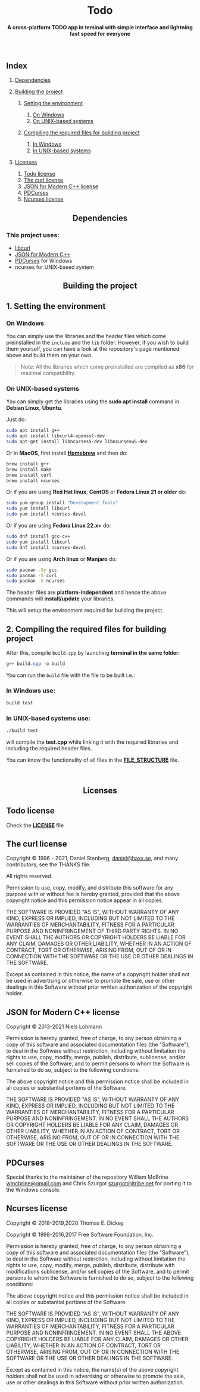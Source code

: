 <h1 align="center">
<b> Todo </b>
</h1>
<h4 align="center">
<b> A cross-platform TODO app in teminal with simple interface and lightning fast speed for everyone </b>
</h4>
&nbsp;

## **Index**
1. [Dependencies](https://github.com/GhostVaibhav/Todo#--dependencies--)
2. [Building the project](https://github.com/GhostVaibhav/Todo#--building-the-project--)

    1. [Setting the environment](https://github.com/GhostVaibhav/Todo#1-setting-the-environment)

        1. [On Windows](https://github.com/GhostVaibhav/Todo#on-windows)
        2. [On UNIX-based systems](https://github.com/GhostVaibhav/Todo#on-unix-based-systems)
    2. [Compiling the required files for building project](https://github.com/GhostVaibhav/Todo#2-compiling-the-required-files-for-building-project)

        1. [In Windows](https://github.com/GhostVaibhav/Todo#in-windows-use)
        2. [In UNIX-based systems](https://github.com/GhostVaibhav/Todo#in-unix-based-systems-use)
3. [Licenses](https://github.com/GhostVaibhav/Todo#-licenses--)

    1. [Todo license](https://github.com/GhostVaibhav/Todo#todo-license)
    2. [The curl license](https://github.com/GhostVaibhav/Todo#the-curl-license)
    3. [JSON for Modern C++ license](https://github.com/GhostVaibhav/Todo#json-for-modern-c-license)
    4. [PDCurses](https://github.com/GhostVaibhav/Todo#pdcurses)
    5. [Ncurses license](https://github.com/GhostVaibhav/Todo#ncurses-license)

<h2 align="center"> <b> Dependencies </b> </h2>

### This project uses:
* [libcurl](https://github.com/curl/curl)
* [JSON for Modern C++](https://github.com/nlohmann/json)
* [PDCurses](https://github.com/wmcbrine/PDCurses) for Windows
* ncurses for UNIX-based system
<h2 align="center"> <b> Building the project </b> </h2>

## **1. Setting the environment**
### **On Windows**
You can simply use the libraries and the header files which come preinstalled in the ```include``` and the ```lib``` folder. However, if you wish to build them yourself, you can have a look at the repository's page mentioned above and build them on your own.
> Note: All the libraries which come preinstalled are compiled as **x86** for maximal compatibility.
### **On UNIX-based systems**

You can simply get the libraries using the **sudo apt install** command in **Debian Linux**, **Ubuntu**.

Just do:
```bash
sudo apt install g++
sudo apt install libcurl4-openssl-dev
sudo apt-get install libncurses5-dev libncursesw5-dev
```
Or in **MacOS**, first install [**Homebrew**](https://brew.sh/) and then do:
```bash
brew install g++
brew install make
brew install curl
brew install ncurses
```
Or if you are using **Red Hat linux**, **CentOS** or **Fedora Linux 21 or older** do:
```bash
sudo yum group install "Development Tools"
sudo yum install libcurl
sudo yum install ncurses-devel
```
Or if you are using **Fedora Linux 22.x+** do:
```bash
sudo dnf install gcc-c++
sudo yum install libcurl
sudo dnf install ncurses-devel
```
Or if you are using **Arch linux** or **Manjaro** do:
```bash
sudo pacman -Sy gcc
sudo pacman -S curl
sudo pacman -S ncurses
```
The header files are **platform-independent** and hence the above commands will **install/update** your libraries.

This will setup the environment required for building the project.

## **2. Compiling the required files for building project**

After this, compile ```build.cpp``` by launching **terminal in the same folder**:
```powershell
g++ build.cpp -o build
```
You can run the ```build``` file with the file to be built i.e.:
### In Windows use:
```bash
build test
```
### In UNIX-based systems use:
```bash
./build test
```
will compile the **test.cpp** while linking it with the required libraries and including the required header files.

You can know the functionality of all files in the [**FILE_STRUCTURE**]() file.
&nbsp;

&nbsp;

<h2 align="center"><b> Licenses </b> </h2>

## **Todo license**
Check the [**LICENSE**](https://github.com/GhostVaibhav/Todos/blob/master/LICENSE) file
## **The curl license**
Copyright &copy; 1996 - 2021, Daniel Stenberg, [daniel@haxx.se](mailto:daniel@haxx.se), and many contributors, see the THANKS file.

All rights reserved.

Permission to use, copy, modify, and distribute this software for any purpose with or without fee is hereby granted, provided that the above copyright notice and this permission notice appear in all copies.

THE SOFTWARE IS PROVIDED "AS IS", WITHOUT WARRANTY OF ANY KIND, EXPRESS OR IMPLIED, INCLUDING BUT NOT LIMITED TO THE WARRANTIES OF MERCHANTABILITY, FITNESS FOR A PARTICULAR PURPOSE AND NONINFRINGEMENT OF THIRD PARTY RIGHTS. IN NO EVENT SHALL THE AUTHORS OR COPYRIGHT HOLDERS BE LIABLE FOR ANY CLAIM, DAMAGES OR OTHER LIABILITY, WHETHER IN AN ACTION OF CONTRACT, TORT OR OTHERWISE, ARISING FROM, OUT OF OR IN CONNECTION WITH THE SOFTWARE OR THE USE OR OTHER DEALINGS IN THE SOFTWARE.

Except as contained in this notice, the name of a copyright holder shall not be used in advertising or otherwise to promote the sale, use or other dealings in this Software without prior written authorization of the copyright holder.

## **JSON for Modern C++ license**
Copyright &copy; 2013-2021 Niels Lohmann

Permission is hereby granted, free of charge, to any person obtaining a copy
of this software and associated documentation files (the "Software"), to deal
in the Software without restriction, including without limitation the rights
to use, copy, modify, merge, publish, distribute, sublicense, and/or sell
copies of the Software, and to permit persons to whom the Software is
furnished to do so, subject to the following conditions:

The above copyright notice and this permission notice shall be included in all
copies or substantial portions of the Software.

THE SOFTWARE IS PROVIDED "AS IS", WITHOUT WARRANTY OF ANY KIND, EXPRESS OR
IMPLIED, INCLUDING BUT NOT LIMITED TO THE WARRANTIES OF MERCHANTABILITY,
FITNESS FOR A PARTICULAR PURPOSE AND NONINFRINGEMENT. IN NO EVENT SHALL THE
AUTHORS OR COPYRIGHT HOLDERS BE LIABLE FOR ANY CLAIM, DAMAGES OR OTHER
LIABILITY, WHETHER IN AN ACTION OF CONTRACT, TORT OR OTHERWISE, ARISING FROM,
OUT OF OR IN CONNECTION WITH THE SOFTWARE OR THE USE OR OTHER DEALINGS IN THE
SOFTWARE.

## **PDCurses**
Special thanks to the maintainer of the repository William McBrine [wmcbrine@gmail.com](mailto:wmcbrine@gmail.com) and Chris Szurgot [szurgot@itribe.net](mailto:szurgot@itribe.net) for porting it to the Windows console.

## **Ncurses license**
Copyright &copy; 2018-2019,2020 Thomas E. Dickey

Copyright &copy; 1998-2016,2017 Free Software Foundation, Inc.

Permission is hereby granted, free of charge, to any person obtaining a copy of this software and associated documentation files (the "Software"), to deal in the Software without restriction, including without limitation the rights to use, copy, modify, merge, publish, distribute, distribute with modifications sublicense, and/or sell copies of the Software, and to permit persons to whom the Software is furnished to do so, subject to the following conditions:                
                                         
The above copyright notice and this permission notice shall be included 
in all copies or substantial portions of the Software. 
                                         
THE SOFTWARE IS PROVIDED "AS IS", WITHOUT WARRANTY OF ANY KIND, EXPRESS OR IMPLIED, INCLUDING BUT NOT LIMITED TO THE WARRANTIES OF MERCHANTABILITY, FITNESS FOR A PARTICULAR PURPOSE AND NONINFRINGEMENT. IN NO EVENT SHALL THE ABOVE COPYRIGHT HOLDERS BE LIABLE FOR ANY CLAIM, DAMAGES OR OTHER LIABILITY, WHETHER IN AN ACTION OF CONTRACT, TORT OR OTHERWISE, ARISING FROM, OUT OF OR IN CONNECTION WITH THE SOFTWARE OR THE USE OR OTHER DEALINGS IN THE SOFTWARE.

Except as contained in this notice, the name(s) of the above copyright holders shall not be used in advertising or otherwise to promote the sale, use or other dealings in this Software without prior written authorization.